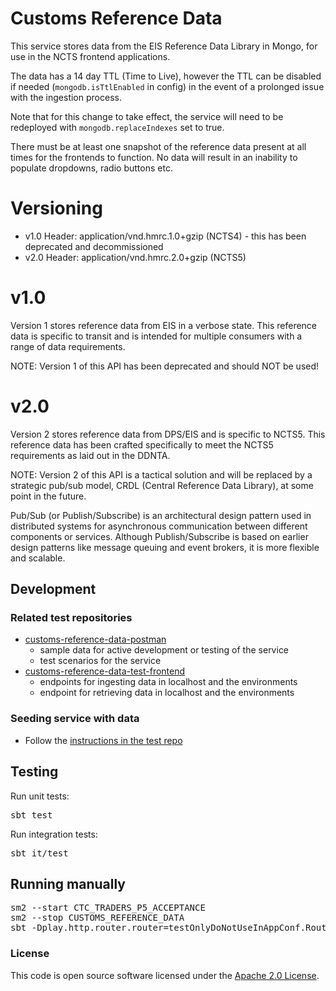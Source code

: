 
# Customs Reference Data

This service stores data from the EIS Reference Data Library in Mongo, for use in the NCTS frontend applications.

The data has a 14 day TTL (Time to Live), however the TTL can be disabled if needed (`mongodb.isTtlEnabled` in config) in the event of a prolonged issue with the ingestion process.

Note that for this change to take effect, the service will need to be redeployed with `mongodb.replaceIndexes` set to true.

There must be at least one snapshot of the reference data present at all times for the frontends to function. No data will result in an inability to populate dropdowns, radio buttons etc.

# Versioning

- v1.0 Header: application/vnd.hmrc.1.0+gzip (NCTS4) - this has been deprecated and decommissioned
- v2.0 Header: application/vnd.hmrc.2.0+gzip (NCTS5)

# v1.0

Version 1 stores reference data from EIS in a verbose state. This reference data is specific to transit and is intended for multiple consumers with a range of data requirements.

NOTE: Version 1 of this API has been deprecated and should NOT be used!

# v2.0

Version 2 stores reference data from DPS/EIS and is specific to NCTS5. This reference data has been crafted specifically to meet the NCTS5 requirements as laid out in the DDNTA. 

NOTE: Version 2 of this API is a tactical solution and will be replaced by a strategic pub/sub model, CRDL (Central Reference Data Library), at some point in the future.

Pub/Sub (or Publish/Subscribe) is an architectural design pattern used in distributed systems for asynchronous communication between different components or services. 
Although Publish/Subscribe is based on earlier design patterns like message queuing and event brokers, it is more flexible and scalable.

## Development
### Related test repositories
* [customs-reference-data-postman](https://github.com/hmrc/customs-reference-data-postman)
  * sample data for active development or testing of the service
  * test scenarios for the service
* [customs-reference-data-test-frontend](https://github.com/hmrc/customs-reference-data-test-frontend)
  * endpoints for ingesting data in localhost and the environments
  * endpoint for retrieving data in localhost and the environments
### Seeding service with data
- Follow the [instructions in the test repo](https://github.com/hmrc/customs-reference-data-test-frontend)

## Testing

Run unit tests:
<pre>sbt test</pre>
Run integration tests:
<pre>sbt it/test</pre>

## Running manually

<pre>
sm2 --start CTC_TRADERS_P5_ACCEPTANCE
sm2 --stop CUSTOMS_REFERENCE_DATA
sbt -Dplay.http.router.router=testOnlyDoNotUseInAppConf.Routes run
</pre>

### License

This code is open source software licensed under the [Apache 2.0 License]("http://www.apache.org/licenses/LICENSE-2.0.html").
